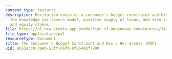 ```yaml
---
content_type: resource
description: Recitation notes on a consumer's budget constraint and his/her assets,
  the knowledge spillovers model, positive supply of loans, and zero supply of loans
  and equity stakes.
file: https://ol-ocw-studio-app-production.s3.amazonaws.com/courses/14-452-economic-growth-fall-2016/e655acc83aeb53ff06fd9f0646bf7900_MIT14_452F16_rec_consumer.pdf
file_type: application/pdf
resourcetype: Document
title: The Consumer's Budget Constraint and His / Her Assets (PDF)
uid: e655acc8-3aeb-53ff-06fd-9f0646bf7900
---
```

